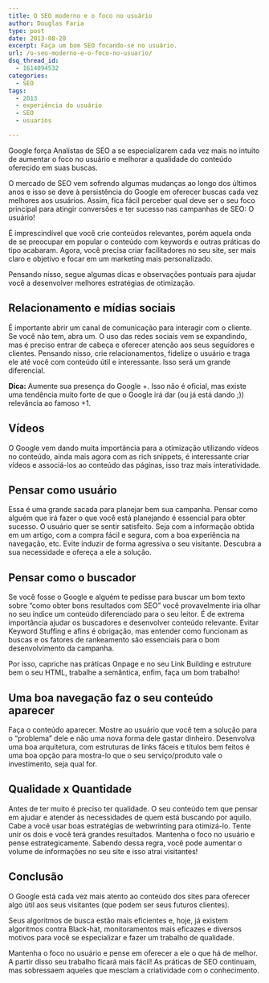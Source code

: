 ```yaml
---
title: O SEO moderno e o foco no usuário
author: Douglas Faria
type: post
date: 2013-08-20
excerpt: Faça um bom SEO focando-se no usuário.
url: /o-seo-moderno-e-o-foco-no-usuario/
dsq_thread_id:
  - 1614094532
categories:
  - SEO
tags:
  - 2013
  - experiência do usuário
  - SEO
  - usuarios

---
```

Google força Analistas de SEO a se especializarem cada vez mais no intuito de aumentar o foco no usuário e melhorar a qualidade do conteúdo oferecido em suas buscas.

O mercado de SEO vem sofrendo algumas mudanças ao longo dos últimos anos e isso se deve à persistência do Google em oferecer buscas cada vez melhores aos usuários. Assim, fica fácil perceber qual deve ser o seu foco principal para atingir conversões e ter sucesso nas campanhas de SEO: O usuário!

É imprescindível que você crie conteúdos relevantes, porém aquela onda de se preocupar em popular o conteúdo com keywords e outras práticas do tipo acabaram. Agora, você precisa criar facilitadores no seu site, ser mais claro e objetivo e focar em um marketing mais personalizado.

Pensando nisso, segue algumas dicas e observações pontuais para ajudar você a desenvolver melhores estratégias de otimização.

## Relacionamento e mídias sociais

É importante abrir um canal de comunicação para interagir com o cliente. Se você não tem, abra um. O uso das redes sociais vem se expandindo, mas é preciso entrar de cabeça e oferecer atenção aos seus seguidores e clientes. Pensando nisso, crie relacionamentos, fidelize o usuário e traga ele até você com conteúdo útil e interessante. Isso será um grande diferencial.

**Dica:** Aumente sua presença do Google +. Isso não é oficial, mas existe uma tendência muito forte de que o Google irá dar (ou já está dando ;)) relevância ao famoso +1.

## Vídeos

O Google vem dando muita importância para a otimização utilizando vídeos no conteúdo, ainda mais agora com as rich snippets, é interessante criar vídeos e associá-los ao conteúdo das páginas, isso traz mais interatividade.

## Pensar como usuário

Essa é uma grande sacada para planejar bem sua campanha. Pensar como alguém que irá fazer o que você está planejando é essencial para obter sucesso. O usuário quer se sentir satisfeito. Seja com a informação obtida em um artigo, com a compra fácil e segura, com a boa experiência na navegação, etc. Evite induzir de forma agressiva o seu visitante. Descubra a sua necessidade e ofereça a ele a solução.

## Pensar como o buscador

Se você fosse o Google e alguém te pedisse para buscar um bom texto sobre “como obter bons resultados com SEO” você provavelmente iria olhar no seu índice um conteúdo diferenciado para o seu leitor. É de extrema importância ajudar os buscadores e desenvolver conteúdo relevante. Evitar Keyword Stuffing e afins é obrigação, mas entender como funcionam as buscas e os fatores de rankeamento são essenciais para o bom desenvolvimento da campanha.

Por isso, capriche nas práticas Onpage e no seu Link Building e estruture bem o seu HTML, trabalhe a semântica, enfim, faça um bom trabalho!

## Uma boa navegação faz o seu conteúdo aparecer

Faça o conteúdo aparecer. Mostre ao usuário que você tem a solução para o “problema” dele e não uma nova forma dele gastar dinheiro. Desenvolva uma boa arquitetura, com estruturas de links fáceis e títulos bem feitos é uma boa opção para mostra-lo que o seu serviço/produto vale o investimento, seja qual for.

## Qualidade x Quantidade

Antes de ter muito é preciso ter qualidade. O seu conteúdo tem que pensar em ajudar e atender às necessidades de quem está buscando por aquilo. Cabe a você usar boas estratégias de webwrinting para otimizá-lo. Tente unir os dois e você terá grandes resultados. Mantenha o foco no usuário e pense estrategicamente. Sabendo dessa regra, você pode aumentar o volume de informações no seu site e isso atrai visitantes!

## Conclusão

O Google está cada vez mais atento ao conteúdo dos sites para oferecer algo útil aos seus visitantes (que podem ser seus futuros clientes).
  
Seus algoritmos de busca estão mais eficientes e, hoje, já existem algoritmos contra Black-hat, monitoramentos mais eficazes e diversos motivos para você se especializar e fazer um trabalho de qualidade.

Mantenha o foco no usuário e pense em oferecer a ele o que há de melhor. A partir disso seu trabalho ficará mais fácil! As práticas de SEO continuam, mas sobressaem aqueles que mesclam a criatividade com o conhecimento.